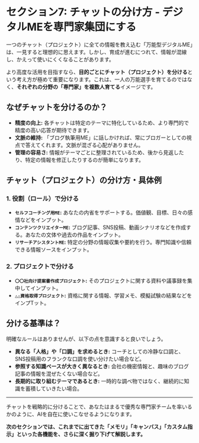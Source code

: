 # セクション7: チャットの分け方 - デジタルMEを専門家集団にする

一つのチャット（プロジェクト）に全ての情報を教え込む「万能型デジタルME」は、一見すると理想的に思えます。しかし、育成が進むにつれて、情報が混線し、かえって使いにくくなることがあります。

より高度な活用を目指すなら、**目的ごとにチャット（プロジェクト）を分ける**という考え方が極めて重要になります。これは、一人の万能選手を育てるのではなく、**それぞれの分野の「専門家」を複数人育てる**イメージです。

## なぜチャットを分けるのか？

- **精度の向上:** 各チャットは特定のテーマに特化しているため、より専門的で精度の高い応答が期待できます。
- **文脈の維持:** 「ブログ執筆用ME」に話しかければ、常にブロガーとしての視点で答えてくれます。文脈が混ざる心配がありません。
- **管理の容易さ:** 情報がテーマごとに整理されているため、後から見返したり、特定の情報を修正したりするのが簡単になります。

## チャット（プロジェクト）の分け方・具体例

### 1. 役割（ロール）で分ける
- **`セルフコーチング用ME`:** あなたの内省をサポートする。価値観、目標、日々の感情などをインプット。
- **`コンテンツクリエイターME`:** ブログ記事、SNS投稿、動画シナリオなどを作成する。あなたの文体や過去の作品をインプット。
- **`リサーチアシスタントME`:** 特定の分野の情報収集や要約を行う。専門知識や信頼できる情報ソースをインプット。

### 2. プロジェクトで分ける
- **`〇〇社向け提案書作成プロジェクト`:** そのプロジェクトに関する資料や議事録を集中してインプット。
- **`△△資格取得プロジェクト`:** 資格に関する情報、学習メモ、模擬試験の結果などをインプTット。

## 分ける基準は？

明確なルールはありませんが、以下の点を意識すると良いでしょう。
- **異なる「人格」や「口調」を求めるとき:** コーチとしての冷静な口調と、SNS投稿用のフランクな口調を使い分けたい場合など。
- **参照する知識ベースが大きく異なるとき:** 会社の機密情報と、趣味のブログ記事の情報を混ぜたくない場合など。
- **長期的に取り組むテーマであるとき:** 一時的な調べ物ではなく、継続的に知識を蓄積していきたい場合。

---

チャットを戦略的に分けることで、あなたはまるで優秀な専門家チームを率いるかのように、AIを自在に使いこなせるようになります。

**次のセクションでは、これまでに出てきた「メモリ」「キャンバス」「カスタム指示」といった各機能を、さらに深く掘り下げて解説します。**
